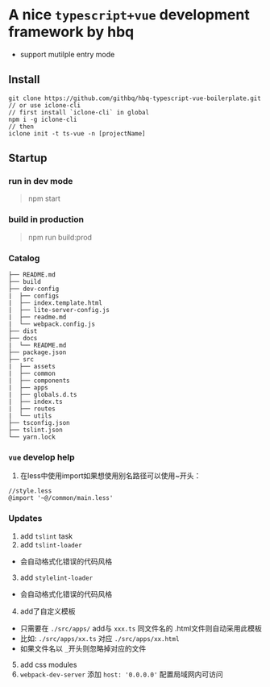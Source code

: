 # A nice `typescript+vue` development framework by hbq
  - support  mutilple entry mode
## Install
```
git clone https://github.com/githbq/hbq-typescript-vue-boilerplate.git
// or use iclone-cli
// first install `iclone-cli` in global
npm i -g iclone-cli
// then
iclone init -t ts-vue -n [projectName]
```

## Startup

### run in dev mode

> npm start

### build in production

> npm run build:prod

### Catalog

```
├── README.md
├── build
├── dev-config
|  ├── configs
|  ├── index.template.html
|  ├── lite-server-config.js
|  ├── readme.md
|  └── webpack.config.js
├── dist
├── docs
|  └── README.md
├── package.json
├── src
|  ├── assets
|  ├── common
|  ├── components
|  ├── apps
|  ├── globals.d.ts
|  ├── index.ts
|  ├── routes
|  └── utils
├── tsconfig.json
├── tslint.json
└── yarn.lock
```

### `vue` develop help
1. 在less中使用import如果想使用别名路径可以使用~开头：
```
//style.less
@import '~@/common/main.less'
```
### Updates
1. add `tslint` task
2. add `tslint-loader`
  - 会自动格式化错误的代码风格
3. add `stylelint-loader`
  - 会自动格式化错误的代码风格
4. add了自定义模板
  - 只需要在 `./src/apps/` add与 `xxx.ts` 同文件名的 .html文件则自动采用此模板
  - 比如: `./src/apps/xx.ts` 对应  `./src/apps/xx.html`
  - 如果文件名以 `_`开头则忽略掉对应的文件
5. add css modules
6. `webpack-dev-server` 添加 `host: '0.0.0.0'` 配置局域网内可访问
